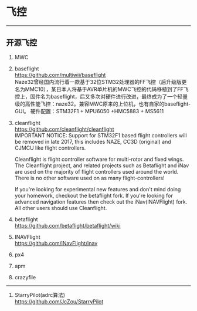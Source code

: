 # 飞控
***
## 开源飞控  
1. MWC  
2. baseflight  
	https://github.com/multiwii/baseflight  
	Naze32曾经国内流行着一款基于32位STM32处理器的FF飞控（后升级版更名为MMC10），某日本人将基于AVR单片机的MWC飞控的代码移植到了FF飞控上，固件名为baseflight，后又多次对硬件进行改进，最终成为了一个轻量级的高性能飞控：naze32。兼容MWC原来的上位机，也有自家的baseflight-GUI。
	硬件配置：STM32F1 + MPU6050 +HMC5883 + MS5611  

3. cleanflight  
	https://github.com/cleanflight/cleanflight  
	IMPORTANT NOTICE: Support for STM32F1 based flight controllers will be removed in late 2017, this includes NAZE, CC3D (original) and CJMCU like flight controllers.

	Cleanflight is flight controller software for multi-rotor and fixed wings. The Cleanflight project, and related projects such as Betaflight and iNav are used on the majority of flight controllers used around the world. There is no other software used on as many flight-controllers!

    If you're looking for experimental new features and don't mind doing your homework, checkout the betaflight fork.
    If you're looking for advanced navigation features then check out the iNav(INAVFlight) fork.
    All other users should use Cleanflight.

4. betaflight  
	https://github.com/betaflight/betaflight/wiki

5. INAVFlight   
	https://github.com/iNavFlight/inav

5. px4
6. apm  

7. crazyfile

***
1. StarryPilot(adrc算法)  
https://github.com/JcZou/StarryPilot
